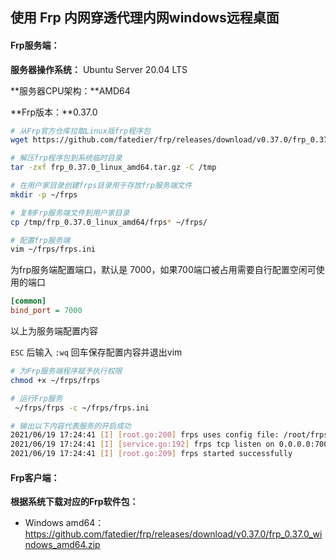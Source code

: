 ## 使用 Frp 内网穿透代理内网windows远程桌面



#### Frp服务端：

**服务器操作系统：** Ubuntu Server 20.04 LTS

**服务器CPU架构：**AMD64

**Frp版本：**0.37.0

```bash
# 从Frp官方仓库拉取Linux版frp程序包
wget https://github.com/fatedier/frp/releases/download/v0.37.0/frp_0.37.0_linux_amd64.tar.gz

# 解压frp程序包到系统临时目录
tar -zxf frp_0.37.0_linux_amd64.tar.gz -C /tmp

# 在用户家目录创建frps目录用于存放frp服务端文件
mkdir -p ~/frps

# 复制Frp服务端文件到用户家目录
cp /tmp/frp_0.37.0_linux_amd64/frps* ~/frps/

# 配置frp服务端
vim ~/frps/frps.ini
```

为frp服务端配置端口，默认是 7000，如果700端口被占用需要自行配置空闲可使用的端口

```ini
[common]
bind_port = 7000
```

以上为服务端配置内容

`ESC` 后输入 `:wq` 回车保存配置内容并退出vim

```bash
# 为Frp服务端程序赋予执行权限
chmod +x ~/frps/frps

# 运行Frp服务
 ~/frps/frps -c ~/frps/frps.ini
```

```bash
# 输出以下内容代表服务的开启成功
2021/06/19 17:24:41 [I] [root.go:200] frps uses config file: /root/frps/frps.ini
2021/06/19 17:24:41 [I] [service.go:192] frps tcp listen on 0.0.0.0:7000
2021/06/19 17:24:41 [I] [root.go:209] frps started successfully
```





#### Frp客户端：

**根据系统下载对应的Frp软件包：**

-   Windows amd64：https://github.com/fatedier/frp/releases/download/v0.37.0/frp_0.37.0_windows_amd64.zip

